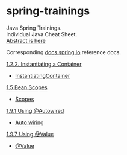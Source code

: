 # spring-trainings

Java Spring Trainings.<br>
Individual Java Cheat Sheet.<br>
[Abstract is here](https://github.com/a-f-larionov/spring-trainings/blob/main/abstract.pdf)

Corresponding [docs.spring.io](https://docs.spring.io/spring-framework/docs/current/reference/html/index.html) reference docs.

[1.2.2. Instantiating a Container](https://docs.spring.io/spring-framework/docs/current/reference/html/core.html#beans-factory-instantiation)
* [InstantiatingContainer](https://github.com/a-f-larionov/spring-trainings/blob/main/src/test/java/demo002/container/InstantiatingContainer.java)

[1.5 Bean Scopes](https://docs.spring.io/spring-framework/docs/current/reference/html/core.html#beans-factory-scopes)
* [Scopes](https://github.com/a-f-larionov/spring-trainings/tree/main/src/test/java/demo002/scopes)

[1.9.1 Using @Autowired](https://docs.spring.io/spring-framework/docs/current/reference/html/core.html#beans-autowired-annotation)
* [Auto wiring](https://github.com/a-f-larionov/spring-trainings/tree/main/src/test/java/demo002/autowiring)

[1.9.7 Using @Value](https://docs.spring.io/spring-framework/docs/current/reference/html/core.html#beans-value-annotations)
* [@Value](https://github.com/a-f-larionov/spring-trainings/tree/main/src/test/java/demo002/value)